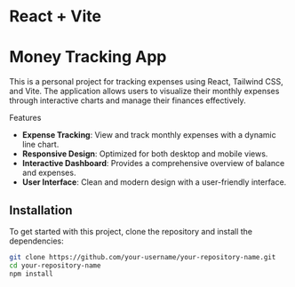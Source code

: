 # React + Vite

# Money Tracking App

This is a personal project for tracking expenses using React, Tailwind CSS, and Vite. The application allows users to visualize their monthly expenses through interactive charts and manage their finances effectively.

 Features

- **Expense Tracking**: View and track monthly expenses with a dynamic line chart.
- **Responsive Design**: Optimized for both desktop and mobile views.
- **Interactive Dashboard**: Provides a comprehensive overview of balance and expenses.
- **User Interface**: Clean and modern design with a user-friendly interface.

## Installation

To get started with this project, clone the repository and install the dependencies:

```bash
git clone https://github.com/your-username/your-repository-name.git
cd your-repository-name
npm install
